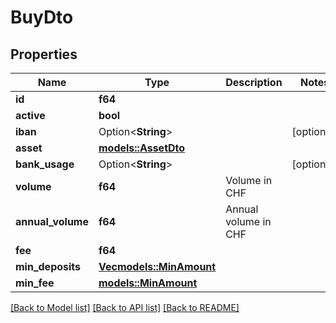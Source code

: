 # BuyDto

## Properties

Name | Type | Description | Notes
------------ | ------------- | ------------- | -------------
**id** | **f64** |  | 
**active** | **bool** |  | 
**iban** | Option<**String**> |  | [optional]
**asset** | [**models::AssetDto**](AssetDto.md) |  | 
**bank_usage** | Option<**String**> |  | [optional]
**volume** | **f64** | Volume in CHF | 
**annual_volume** | **f64** | Annual volume in CHF | 
**fee** | **f64** |  | 
**min_deposits** | [**Vec<models::MinAmount>**](MinAmount.md) |  | 
**min_fee** | [**models::MinAmount**](MinAmount.md) |  | 

[[Back to Model list]](../README.md#documentation-for-models) [[Back to API list]](../README.md#documentation-for-api-endpoints) [[Back to README]](../README.md)


